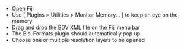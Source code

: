 - Open Fiji
- Use [ Plugins > Utilities > Monitor Memory... ] to keep an eye on the memory
- Drag and drop the BDV XML file on the Fiji menu bar
- The Bio-Formats plugin should automatically pop up 
- Choose one or multiple resolution layers to be opened